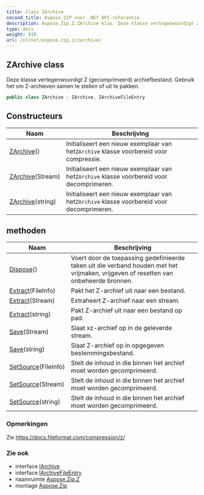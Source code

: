 ```yaml
---
title: Class ZArchive
second_title: Aspose.ZIP voor .NET API-referentie
description: Aspose.Zip.Z.ZArchive klas. Deze klasse vertegenwoordigt Z gecomprimeerd archiefbestand. Gebruik het om Zarchieven samen te stellen of uit te pakken.
type: docs
weight: 910
url: /nl/net/aspose.zip.z/zarchive/
---
```

## ZArchive class

Deze klasse vertegenwoordigt Z (gecomprimeerd) archiefbestand. Gebruik het om Z-archieven samen te stellen of uit te pakken.

```csharp
public class ZArchive : IArchive, IArchiveFileEntry
```

## Constructeurs

| Naam | Beschrijving |
| --- | --- |
| [ZArchive](zarchive/#constructor)() | Initialiseert een nieuw exemplaar van het`ZArchive` klasse voorbereid voor compressie. |
| [ZArchive](zarchive/#constructor_1)(Stream) | Initialiseert een nieuw exemplaar van het`ZArchive` klasse voorbereid voor decomprimeren. |
| [ZArchive](zarchive/#constructor_2)(string) | Initialiseert een nieuw exemplaar van het`ZArchive` klasse voorbereid voor decomprimeren. |

## methoden

| Naam | Beschrijving |
| --- | --- |
| [Dispose](../../aspose.zip.z/zarchive/dispose/)() | Voert door de toepassing gedefinieerde taken uit die verband houden met het vrijmaken, vrijgeven of resetten van onbeheerde bronnen. |
| [Extract](../../aspose.zip.z/zarchive/extract/#extract_1)(FileInfo) | Pakt het Z-archief uit naar een bestand. |
| [Extract](../../aspose.zip.z/zarchive/extract/#extract_2)(Stream) | Extraheert Z-archief naar een stream. |
| [Extract](../../aspose.zip.z/zarchive/extract/#extract)(string) | Pakt Z-archief uit naar een bestand op pad. |
| [Save](../../aspose.zip.z/zarchive/save/#save)(Stream) | Slaat xz-archief op in de geleverde stream. |
| [Save](../../aspose.zip.z/zarchive/save/#save_1)(string) | Slaat Z-archief op in opgegeven bestemmingsbestand. |
| [SetSource](../../aspose.zip.z/zarchive/setsource/#setsource)(FileInfo) | Stelt de inhoud in die binnen het archief moet worden gecomprimeerd. |
| [SetSource](../../aspose.zip.z/zarchive/setsource/#setsource_1)(Stream) | Stelt de inhoud in die binnen het archief moet worden gecomprimeerd. |
| [SetSource](../../aspose.zip.z/zarchive/setsource/#setsource_2)(string) | Stelt de inhoud in die binnen het archief moet worden gecomprimeerd. |

### Opmerkingen

Zie https://docs.fileformat.com/compression/z/

### Zie ook

* interface [IArchive](../../aspose.zip/iarchive/)
* interface [IArchiveFileEntry](../../aspose.zip/iarchivefileentry/)
* naamruimte [Aspose.Zip.Z](../../aspose.zip.z/)
* montage [Aspose.Zip](../../)


